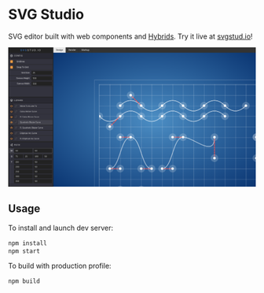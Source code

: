 # SVG Studio

SVG editor built with web components and [Hybrids](https://github.com/hybridsjs/hybrids). Try it
live at [svgstud.io](https://svgstud.io/)!

![svgstud.io screenshot](screenshot.png "svgstud.io screenshot")

## Usage

To install and launch dev server:

```
npm install
npm start
```

To build with production profile:

```
npm build
```
